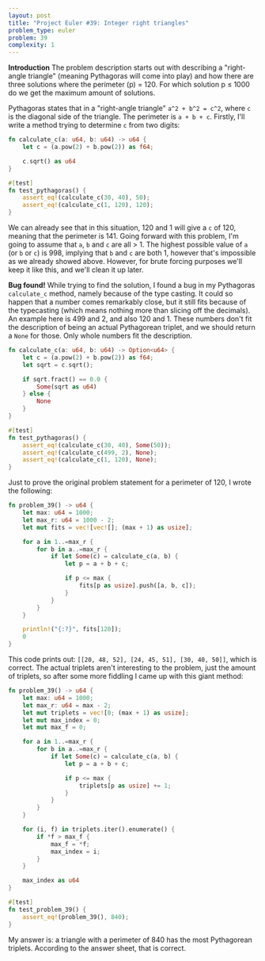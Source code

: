 ```yaml
---
layout: post
title: "Project Euler #39: Integer right triangles"
problem_type: euler
problem: 39
complexity: 1
---
```

**Introduction**
The problem description starts out with describing a "right-angle triangle" (meaning Pythagoras will come into play) and how there are three solutions where the perimeter (p) = 120. For which solution p ≤ 1000 do we get the maximum amount of solutions.

Pythagoras states that in a "right-angle triangle" `a^2 + b^2 = c^2`, where `c` is the diagonal side of the triangle. The perimeter is `a + b + c`. Firstly, I'll write a method trying to determine `c` from two digits:

```rust
fn calculate_c(a: u64, b: u64) -> u64 {
    let c = (a.pow(2) + b.pow(2)) as f64;

    c.sqrt() as u64
}

#[test]
fn test_pythagoras() {
    assert_eq!(calculate_c(30, 40), 50);
    assert_eq!(calculate_c(1, 120), 120);
}
```

We can already see that in this situation, 120 and 1 will give a `c` of 120, meaning that the perimeter is 141. Going forward with this problem, I'm going to assume that `a`, `b` and `c` are all > 1. The highest possible value of `a` (or `b` or `c`) is 998, implying that `b` and `c` are both 1, however that's impossible as we already showed above. However, for brute forcing purposes we'll keep it like this, and we'll clean it up later.

**Bug found!**
While trying to find the solution, I found a bug in my Pythagoras `calculate_c` method, namely because of the type casting. It could so happen that a number comes remarkably close, but it still fits because of the typecasting (which means nothing more than slicing off the decimals). An example here is 499 and 2, and also 120 and 1. These numbers don't fit the description of being an actual Pythagorean triplet, and we should return a `None` for those. Only whole numbers fit the description.

```rust
fn calculate_c(a: u64, b: u64) -> Option<u64> {
    let c = (a.pow(2) + b.pow(2)) as f64;
    let sqrt = c.sqrt();

    if sqrt.fract() == 0.0 {
        Some(sqrt as u64)
    } else {
        None
    }
}

#[test]
fn test_pythagoras() {
    assert_eq!(calculate_c(30, 40), Some(50));
    assert_eq!(calculate_c(499, 2), None);
    assert_eq!(calculate_c(1, 120), None);
}
```

Just to prove the original problem statement for a perimeter of 120, I wrote the following:

```rust
fn problem_39() -> u64 {
    let max: u64 = 1000;
    let max_r: u64 = 1000 - 2;
    let mut fits = vec![vec![]; (max + 1) as usize];

    for a in 1..=max_r {
        for b in a..=max_r {
            if let Some(c) = calculate_c(a, b) {
                let p = a + b + c;

                if p <= max {
                    fits[p as usize].push([a, b, c]);
                }
            }
        }
    }

    println!("{:?}", fits[120]);
    0
}
```

This code prints out: `[[20, 48, 52], [24, 45, 51], [30, 40, 50]]`, which is correct. The actual triplets aren't interesting to the problem, just the amount of triplets, so after some more fiddling I came up with this giant method:

```rust
fn problem_39() -> u64 {
    let max: u64 = 1000;
    let max_r: u64 = max - 2;
    let mut triplets = vec![0; (max + 1) as usize];
    let mut max_index = 0;
    let mut max_f = 0;

    for a in 1..=max_r {
        for b in a..=max_r {
            if let Some(c) = calculate_c(a, b) {
                let p = a + b + c;

                if p <= max {
                    triplets[p as usize] += 1;
                }
            }
        }
    }

    for (i, f) in triplets.iter().enumerate() {
        if *f > max_f {
            max_f = *f;
            max_index = i;
        }
    }

    max_index as u64
}

#[test]
fn test_problem_39() {
    assert_eq!(problem_39(), 840);
}
```

My answer is: a triangle with a perimeter of 840 has the most Pythagorean triplets. According to the answer sheet, that is correct.